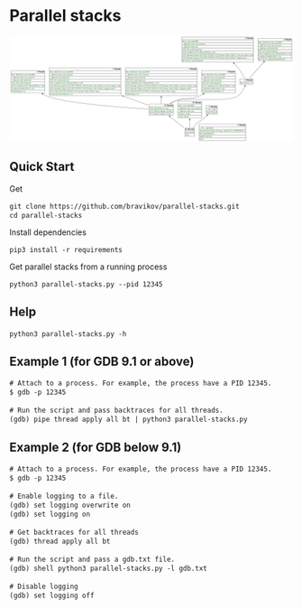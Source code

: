 # Parallel stacks

![Tray Menu](graph_example.png)

## Quick Start

Get

    git clone https://github.com/bravikov/parallel-stacks.git
    cd parallel-stacks

Install dependencies

    pip3 install -r requirements

Get parallel stacks from a running process

    python3 parallel-stacks.py --pid 12345

## Help

    python3 parallel-stacks.py -h

## Example 1 (for GDB 9.1 or above)

    # Attach to a process. For example, the process have a PID 12345.
    $ gdb -p 12345

    # Run the script and pass backtraces for all threads.
    (gdb) pipe thread apply all bt | python3 parallel-stacks.py

## Example 2 (for GDB below 9.1)

    # Attach to a process. For example, the process have a PID 12345.
    $ gdb -p 12345

    # Enable logging to a file.
    (gdb) set logging overwrite on
    (gdb) set logging on

    # Get backtraces for all threads
    (gdb) thread apply all bt

    # Run the script and pass a gdb.txt file.
    (gdb) shell python3 parallel-stacks.py -l gdb.txt

    # Disable logging
    (gdb) set logging off
